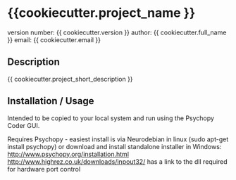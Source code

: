 # {{cookiecutter.project_name }}

version number: {{ cookiecutter.version }}
author: {{ cookiecutter.full_name }}
email: {{ cookiecutter.email }}

## Description

{{ cookiecutter.project_short_description }}

## Installation / Usage

Intended to be copied to your local system and run using the Psychopy Coder GUI.

Requires Psychopy - easiest install is via Neurodebian in linux (sudo apt-get install psychopy) or download and install standalone installer in Windows: http://www.psychopy.org/installation.html
http://www.highrez.co.uk/downloads/inpout32/ has a link to the dll required for hardware port control
